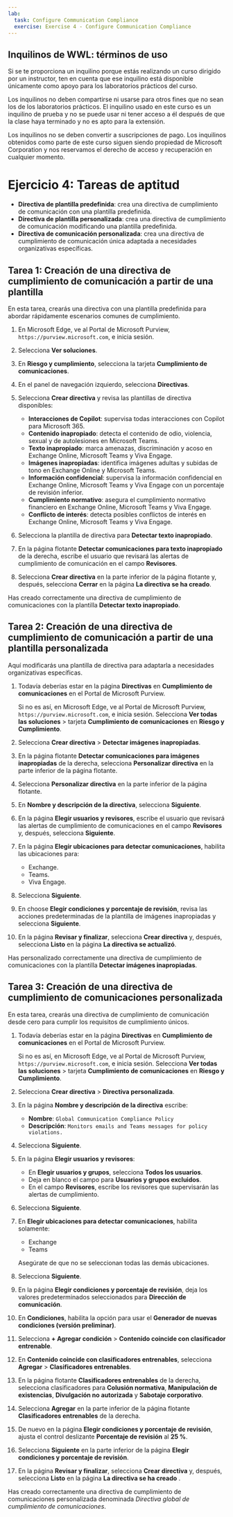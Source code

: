 ```yaml
---
lab:
  task: Configure Communication Compliance
  exercise: Exercise 4 - Configure Communication Compliance
---
```

## Inquilinos de WWL: términos de uso

Si se te proporciona un inquilino porque estás realizando un curso dirigido por un instructor, ten en cuenta que ese inquilino está disponible únicamente como apoyo para los laboratorios prácticos del curso.

Los inquilinos no deben compartirse ni usarse para otros fines que no sean los de los laboratorios prácticos. El inquilino usado en este curso es un inquilino de prueba y no se puede usar ni tener acceso a él después de que la clase haya terminado y no es apto para la extensión.

Los inquilinos no se deben convertir a suscripciones de pago. Los inquilinos obtenidos como parte de este curso siguen siendo propiedad de Microsoft Corporation y nos reservamos el derecho de acceso y recuperación en cualquier momento.

# Ejercicio 4: Tareas de aptitud

- **Directiva de plantilla predefinida**: crea una directiva de cumplimiento de comunicación con una plantilla predefinida.
- **Directiva de plantilla personalizada**: crea una directiva de cumplimiento de comunicación modificando una plantilla predefinida.
- **Directiva de comunicación personalizada**: crea una directiva de cumplimiento de comunicación única adaptada a necesidades organizativas específicas.

## Tarea 1: Creación de una directiva de cumplimiento de comunicación a partir de una plantilla

En esta tarea, crearás una directiva con una plantilla predefinida para abordar rápidamente escenarios comunes de cumplimiento.

1. En Microsoft Edge, ve al Portal de Microsoft Purview, `https://purview.microsoft.com`, e inicia sesión.
1. Selecciona **Ver soluciones**.
1. En **Riesgo y cumplimiento**, selecciona la tarjeta **Cumplimiento de comunicaciones**.
1. En el panel de navegación izquierdo, selecciona **Directivas**.
1. Selecciona **Crear directiva** y revisa las plantillas de directiva disponibles:

   - **Interacciones de Copilot**: supervisa todas interacciones con Copilot para Microsoft 365.
   - **Contenido inapropiado**: detecta el contenido de odio, violencia, sexual y de autolesiones en Microsoft Teams.
   - **Texto inapropiado**: marca amenazas, discriminación y acoso en Exchange Online, Microsoft Teams y Viva Engage.
   - **Imágenes inapropiadas**: identifica imágenes adultas y subidas de tono en Exchange Online y Microsoft Teams.
   - **Información confidencial**: supervisa la información confidencial en Exchange Online, Microsoft Teams y Viva Engage con un porcentaje de revisión inferior.
   - **Cumplimiento normativo**: asegura el cumplimiento normativo financiero en Exchange Online, Microsoft Teams y Viva Engage.
   - **Conflicto de interés**: detecta posibles conflictos de interés en Exchange Online, Microsoft Teams y Viva Engage.

1. Selecciona la plantilla de directiva para **Detectar texto inapropiado**.
1. En la página flotante **Detectar comunicaciones para texto inapropiado** de la derecha, escribe el usuario que revisará las alertas de cumplimiento de comunicación en el campo **Revisores**.
1. Selecciona **Crear directiva** en la parte inferior de la página flotante y, después, selecciona **Cerrar** en la página **La directiva se ha creado**.

Has creado correctamente una directiva de cumplimiento de comunicaciones con la plantilla **Detectar texto inapropiado**.

## Tarea 2: Creación de una directiva de cumplimiento de comunicación a partir de una plantilla personalizada

Aquí modificarás una plantilla de directiva para adaptarla a necesidades organizativas específicas.

1. Todavía deberías estar en la página **Directivas** en **Cumplimiento de comunicaciones** en el Portal de Microsoft Purview.

   Si no es así, en Microsoft Edge, ve al Portal de Microsoft Purview, `https://purview.microsoft.com`, e inicia sesión. Selecciona **Ver todas las soluciones** >  tarjeta **Cumplimiento de comunicaciones** en **Riesgo y Cumplimiento**.

1. Selecciona **Crear directiva** > **Detectar imágenes inapropiadas**.
1. En la página flotante **Detectar comunicaciones para imágenes inapropiadas** de la derecha, selecciona **Personalizar directiva** en la parte inferior de la página flotante.
1. Selecciona **Personalizar directiva** en la parte inferior de la página flotante.
1. En **Nombre y descripción de la directiva**, selecciona **Siguiente**.
1. En la página **Elegir usuarios y revisores**, escribe el usuario que revisará las alertas de cumplimiento de comunicaciones en el campo **Revisores** y, después, selecciona **Siguiente**.
1. En la página **Elegir ubicaciones para detectar comunicaciones**, habilita las ubicaciones para:

   - Exchange.
   - Teams.
   - Viva Engage.

1. Selecciona **Siguiente**.
1. En choose **Elegir condiciones y porcentaje de revisión**, revisa las acciones predeterminadas de la plantilla de imágenes inapropiadas y selecciona **Siguiente**.
1. En la página **Revisar y finalizar**, selecciona **Crear directiva** y, después, selecciona **Listo** en la página **La directiva se actualizó**.

Has personalizado correctamente una directiva de cumplimiento de comunicaciones con la plantilla **Detectar imágenes inapropiadas**.

## Tarea 3: Creación de una directiva de cumplimiento de comunicaciones personalizada

En esta tarea, crearás una directiva de cumplimiento de comunicación desde cero para cumplir los requisitos de cumplimiento únicos.

1. Todavía deberías estar en la página **Directivas** en **Cumplimiento de comunicaciones** en el Portal de Microsoft Purview.

   Si no es así, en Microsoft Edge, ve al Portal de Microsoft Purview, `https://purview.microsoft.com`, e inicia sesión. Selecciona **Ver todas las soluciones** >  tarjeta **Cumplimiento de comunicaciones** en **Riesgo y Cumplimiento**.

1. Selecciona **Crear directiva** > **Directiva personalizada**.
1. En la página **Nombre y descripción de la directiva** escribe:

   - **Nombre**: `Global Communication Compliance Policy`
   - **Descripción**: `Monitors emails and Teams messages for policy violations.`

1. Selecciona **Siguiente**.
1. En la página **Elegir usuarios y revisores**:

   - En **Elegir usuarios y grupos**, selecciona **Todos los usuarios**.
   - Deja en blanco el campo para **Usuarios y grupos excluidos**.
   - En el campo **Revisores**, escribe los revisores que supervisarán las alertas de cumplimiento.

1. Selecciona **Siguiente**.
1. En **Elegir ubicaciones para detectar comunicaciones**, habilita solamente:

   - Exchange
   - Teams

   Asegúrate de que no se seleccionan todas las demás ubicaciones.

1. Selecciona **Siguiente**.
1. En la página **Elegir condiciones y porcentaje de revisión**, deja los valores predeterminados seleccionados para **Dirección de comunicación**.
1. En **Condiciones**, habilita la opción para usar el **Generador de nuevas condiciones (versión preliminar)**.
1. Selecciona **+ Agregar condición** > **Contenido coincide con clasificador entrenable**.
1. En **Contenido coincide con clasificadores entrenables**, selecciona **Agregar** > **Clasificadores entrenables**.
1. En la página flotante **Clasificadores entrenables** de la derecha, selecciona clasificadores para **Colusión normativa**, **Manipulación de existencias**, **Divulgación no autorizada** y **Sabotaje corporativo**.
1. Selecciona **Agregar** en la parte inferior de la página flotante **Clasificadores entrenables** de la derecha.
1. De nuevo en la página **Elegir condiciones y porcentaje de revisión**, ajusta el control deslizante **Porcentaje de revisión** al **25 %**.
1. Selecciona **Siguiente** en la parte inferior de la página **Elegir condiciones y porcentaje de revisión**.
1. En la página **Revisar y finalizar**, selecciona **Crear directiva** y, después, selecciona **Listo** en la página **La directiva se ha creado** .

Has creado correctamente una directiva de cumplimiento de comunicaciones personalizada denominada _Directiva global de cumplimiento de comunicaciones_.
